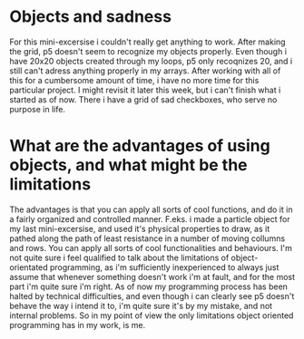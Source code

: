 # Objects and sadness
For this mini-excersise i couldn't really get anything to work. After making the grid, p5 doesn't seem to recognize my objects properly. Even though i have 20x20 objects created through my loops, p5 only recoqnizes 20, and i still can't adress anything properly in my arrays.
After working with all of this for a cumbersome amount of time, i have no more time for this particular project. I might revisit it later this week, but i can't finish what i started as of now. There i have a grid of sad checkboxes, who serve no purpose in life.
# What are the advantages of using objects, and what might be the limitations
The advantages is that you can apply all sorts of cool functions, and do it in a fairly organized and controlled manner. F.eks. i made a particle object for my last mini-excersise, and used it's physical properties to draw, as it pathed along the path of least resistance in a number of moving collumns and rows. You can apply all sorts of cool functionalities and behaviours.
I'm not quite sure i feel qualified to talk about the limitations of object-orientated programming, as i'm sufficiently inexperienced to always just assume that whenever something doesn't work i'm at fault, and for the most part i'm quite sure i'm right. As of now my programming process has been halted by technical difficulties, and even though i can clearly see p5 doesn't behave the way i intend it to, i'm quite sure it's by my mistake, and not internal problems. So in my point of view the only limitations object oriented programming has in my work, is me.
